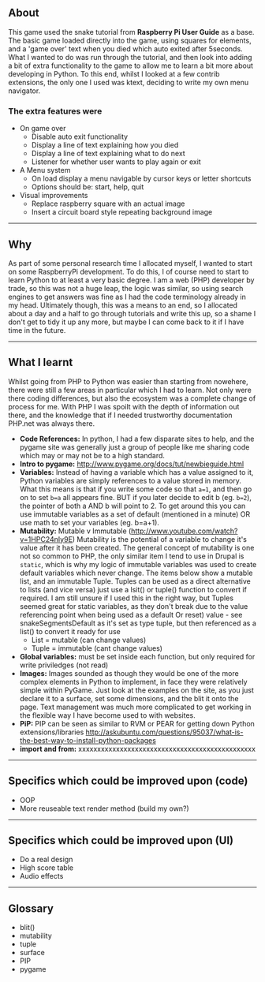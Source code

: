 ## About
This game used the snake tutorial from **Raspberry Pi User Guide** as a base.  The basic game loaded directly into the game, using squares for elements, and a 'game over' text when you died which auto exited after 5seconds.
What I wanted to do was run through the tutorial, and then look into adding a bit of extra functionality to the game to allow me to learn a bit more about developing in Python.  To this end, whilst I looked at a few contrib extensions, the only one I used was ktext, deciding to write my own menu navigator.

### The extra features were
* On game over
    + Disable auto exit functionality
    + Display a line of text explaining how you died
    + Display a line of text explaining what to do next
    + Listener for whether user wants to play again or exit
* A Menu system
    + On load display a menu navigable by cursor keys or letter shortcuts
    + Options should be: start, help, quit
* Visual improvements
    + Replace raspberry square with an actual image
    + Insert a circuit board style repeating background image

***

## Why
As part of some personal research time I allocated myself, I wanted to start on some RaspberryPi development.  To do this, I of course need to start to learn Python to at least a very basic degree.  I am a web (PHP) developer by trade, so this was not a huge leap, the logic was similar, so using search engines to get answers was fine as I had the code terminology already in my head.
Ultimately though, this was a means to an end, so I allocated about a day and a half to go through tutorials and write this up, so a shame I don't get to tidy it up any more, but maybe I can come back to it if I have time in the future.

***

## What I learnt
Whilst going from PHP to Python was easier than starting from nowehere, there were still a few areas in particular which I had to learn.  Not only were there coding differences, but also the ecosystem was a complete change of process for me.  With PHP I was spoilt with the depth of information out there, and the knowledge that if I needed trustworthy documentation PHP.net was always there.
* **Code References:** In python, I had a few disparate sites to help, and the pygame site was generally just a group of people like me sharing code which may or may not be to a high standard.
* **Intro to pygame:** http://www.pygame.org/docs/tut/newbieguide.html
* **Variables:** Instead of having a variable which has a value assigned to it, Python variables are simply references to a value stored in memory.  What this means is that if you write some code so that `a=1`, and then go on to set `b=a` all appears fine.  BUT if you later decide to edit b (eg. `b=2`), the pointer of both a AND b will point to 2.  To get around this you can use immutable variables as a set of default (mentioned in a minute) OR use math to set your variables (eg. b=a+1).
* **Mutability:** Mutable v Immutable (http://www.youtube.com/watch?v=1HPC24nIy9E)  Mutability is the potential of a variable to change it's value after it has been created. The general concept of mutability is one not so common to PHP, the only similar item I tend to use in Drupal is `static`, which is why my logic of immutable variables was used to create default variables which never change.  The items below show a mutable list, and an immutable Tuple.  Tuples can be used as a direct alternative to lists (and vice versa) just use a lsit() or tuple() function to convert if required.  I am still unsure if I used this in the right way, but Tuples seemed great for static variables, as they don't break due to the value referencing point when being used as a default Or reset) value - see snakeSegmentsDefault as it's set as type tuple, but then referenced as a list() to convert it ready for use
    + List = mutable (can change values)
    + Tuple = immutable (cant change values)
* **Global variables:** must be set inside each function, but only required for write priviledges (not read)
* **Images:** Images sounded as though they would be one of the more complex elements in Python to implement, in face they were relatively simple within PyGame.   Just look at the examples on the site, as you just declare it to a surface, set some dimensions, and the blit it onto the page.  Text management was much more complicated to get working in the flexible way I have become used to with websites.
* **PiP:** PIP can be seen as similar to RVM or PEAR for getting down Python extensions/libraries http://askubuntu.com/questions/95037/what-is-the-best-way-to-install-python-packages
* **import and from:** xxxxxxxxxxxxxxxxxxxxxxxxxxxxxxxxxxxxxxxxxxxxxxx

***

## Specifics which could be improved upon (code)
* OOP
* More reuseable text render method (build my own?)

***

## Specifics which could be improved upon (UI)
* Do a real design
* High score table
* Audio effects

***

## Glossary
* blit()
* mutability
* tuple
* surface
* PIP
* pygame


